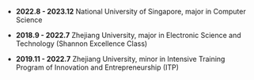 - **2022.8 - 2023.12**       National University of Singapore, major in Computer Science

- **2018.9 - 2022.7**       Zhejiang University, major in Electronic Science and Technology (Shannon Excellence Class)

- **2019.11 - 2022.7**       Zhejiang University, minor in Intensive Training Program of Innovation and Entrepreneurship (ITP)